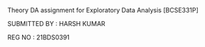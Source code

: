 Theory DA assignment for Exploratory Data Analysis [BCSE331P]


SUBMITTED BY : HARSH KUMAR

REG NO : 21BDS0391
